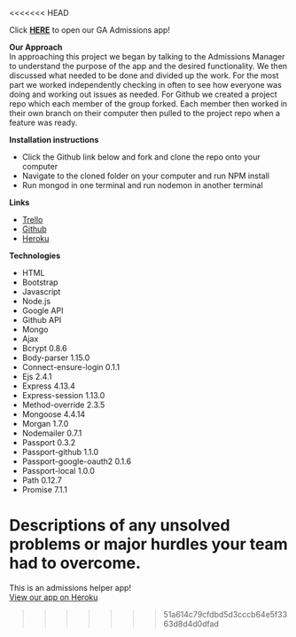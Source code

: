 <<<<<<< HEAD

Click <a href = 'https://ga-admissions.herokuapp.com/'>**HERE**</a> to open our GA Admissions app!

**Our Approach**
<br>
In approaching this project we began by talking to the Admissions Manager to understand the purpose of the app and the desired functionality.  We then discussed what needed to be done and divided up the work.  For the most part we worked independently checking in often to see how everyone was doing and working out issues as needed.  For Github we created a project repo which each member of the group forked.  Each member then worked in their own branch on their computer then pulled to the project repo when a feature was ready.  

**Installation instructions**

* Click the Github link below and fork and clone the repo onto your computer  
* Navigate to the cloned folder on your computer and run NPM install
* Run mongod in one terminal and run nodemon in another terminal


**Links**

* <a href = 'https://trello.com/b/LxBO5cnq/ga-admissions-app'>Trello</a>  
* <a href = 'https://github.com/machever/ga_admissions_app'>Github</a> 
* <a href = 'https://ga-admissions.herokuapp.com/'>Heroku</a>

**Technologies**

* HTML
* Bootstrap
* Javascript
* Node.js
* Google API
* Github API
* Mongo
* Ajax
* Bcrypt 0.8.6
* Body-parser 1.15.0
* Connect-ensure-login 0.1.1
* Ejs 2.4.1
* Express 4.13.4
* Express-session 1.13.0
* Method-override 2.3.5
* Mongoose 4.4.14
* Morgan 1.7.0
* Nodemailer 0.7.1
* Passport 0.3.2
* Passport-github 1.1.0
* Passport-google-oauth2 0.1.6
* Passport-local 1.0.0
* Path 0.12.7
* Promise 7.1.1

Descriptions of any unsolved problems or major hurdles your team had to overcome.
=======
This is an admissions helper app!  
[View our app on Heroku](https://ga-admissions.herokuapp.com/)
>>>>>>> 51a614c79cfdbd5d3cccb64e5f3363d8d4d0dfad
